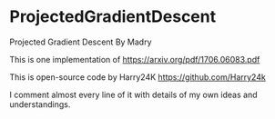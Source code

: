 # ProjectedGradientDescent
Projected Gradient Descent By Madry

This is one implementation of https://arxiv.org/pdf/1706.06083.pdf

This is open-source code by Harry24K https://github.com/Harry24k

I comment almost every line of it with details of my own ideas and understandings.



